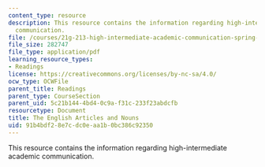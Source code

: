 ```yaml
---
content_type: resource
description: This resource contains the information regarding high-intermediate academic
  communication.
file: /courses/21g-213-high-intermediate-academic-communication-spring-2004/91b4bdf28e7cdc0eaa1b0bc386c92350_MIT21G_213S04_articles.pdf
file_size: 282747
file_type: application/pdf
learning_resource_types:
- Readings
license: https://creativecommons.org/licenses/by-nc-sa/4.0/
ocw_type: OCWFile
parent_title: Readings
parent_type: CourseSection
parent_uid: 5c21b144-4bd4-0c9a-f31c-233f23abdcfb
resourcetype: Document
title: The English Articles and Nouns
uid: 91b4bdf2-8e7c-dc0e-aa1b-0bc386c92350
---
```

This resource contains the information regarding high-intermediate academic communication.